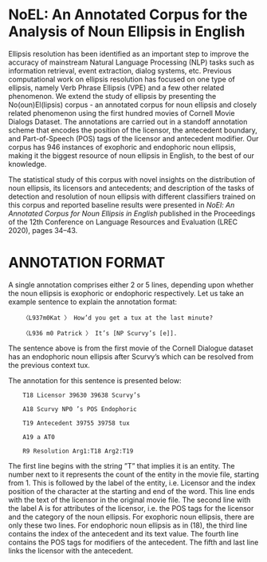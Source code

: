 # NoEL: An Annotated Corpus for the Analysis of Noun Ellipsis in English

Ellipsis resolution has been identified as an important step to improve the accuracy of mainstream Natural Language Processing (NLP) tasks such as information retrieval, event extraction, dialog systems, etc. Previous computational work on ellipsis resolution has focused on one type of ellipsis, namely Verb Phrase Ellipsis (VPE) and a few other related phenomenon. We extend the study of ellipsis by presenting the No(oun)El(lipsis) corpus - an annotated corpus for noun ellipsis and closely related phenomenon using the first hundred movies of Cornell Movie Dialogs Dataset. The annotations are carried out in a standoff annotation scheme that encodes the position of the licensor, the antecedent boundary, and Part-of-Speech (POS) tags of the licensor and antecedent modifier. Our corpus has 946 instances of exophoric and endophoric noun ellipsis, making it the biggest resource of noun ellipsis in English, to the best of our knowledge. 

The statistical study of this corpus with novel insights on the distribution of noun ellipsis, its licensors and antecedents; and description of the tasks of detection and resolution of noun ellipsis with different classifiers trained on this corpus and reported baseline results were presented in _NoEl: An Annotated Corpus for Noun Ellipsis in English_ published in the Proceedings of the 12th Conference on Language Resources and Evaluation (LREC 2020), pages 34–43.


# ANNOTATION FORMAT

A single annotation comprises either 2 or 5 lines, depending upon whether the noun ellipsis is exophoric or endophoric respectively. Let us take an example sentence to explain the annotation format:

        〈L937m0Kat 〉 How’d you get a tux at the last minute?

        〈L936 m0 Patrick 〉 It’s [NP Scurvy’s [e]].

The sentence above is from the first movie of the Cornell Dialogue dataset has an endophoric noun ellipsis after Scurvy’s which can be resolved from the previous context tux. 

The annotation for this sentence is presented below:

        T18 Licensor 39630 39638 Scurvy’s

        A18 Scurvy NP0 ’s POS Endophoric

        T19 Antecedent 39755 39758 tux

        A19 a AT0

        R9 Resolution Arg1:T18 Arg2:T19

The first line begins with the string ”T” that implies it is an entity. The number next to it represents the count of the entity in the movie file, starting from 1. This is followed by the label of the entity, i.e. Licensor and the index position of the character at the starting and end of the word. This line ends with the text of the licensor in the original movie file. The second line with the label A is for attributes of the licensor, i.e. the POS tags for the licensor and the category of the noun ellipsis. For exophoric noun ellipsis, there are only these two lines. For endophoric noun ellipsis as in (18), the third line contains the index of the antecedent and its text value. The fourth line contains the POS tags for modifiers of the antecedent. The fifth and last line links the licensor with the antecedent.


